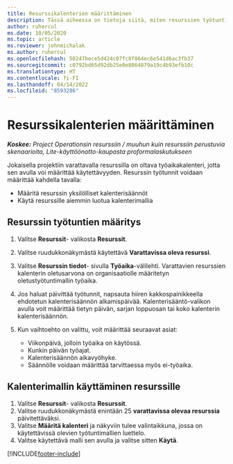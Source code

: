 ```yaml
---
title: Resurssikalenterien määrittäminen
description: Tässä aiheessa on tietoja siitä, miten resurssien työtuntikalenterit määritetään Project Operationsissa.
author: ruhercul
ms.date: 10/05/2020
ms.topic: article
ms.reviewer: johnmichalak
ms.author: ruhercul
ms.openlocfilehash: 58247bece5d424c07fc8f864ec6e541d6ac3fb37
ms.sourcegitcommit: c0792bd65d92db25e0e8864879a19c4b93efb10c
ms.translationtype: HT
ms.contentlocale: fi-FI
ms.lasthandoff: 04/14/2022
ms.locfileid: "8593286"
---
```

# <a name="define-resource-calendars"></a>Resurssikalenterien määrittäminen

_**Koskee:** Project Operationsin resurssiin / muuhun kuin resurssiin perustuvia skenaarioita, Lite-käyttöönotto-kaupasta proformalaskutukseen_

Jokaisella projektiin varattavalla resurssilla on oltava työaikakalenteri, jotta sen avulla voi määrittää käytettävyyden. Resurssin työtunnit voidaan määrittää kahdella tavalla: 

   - Määritä resurssin yksilölliset kalenterisäännöt
   - Käytä resurssille aiemmin luotua kalenterimallia

## <a name="define-a-resources-working-hours"></a>Resurssin työtuntien määritys

1. Valitse **Resurssit**- valikosta **Resurssit**.
2. Valitse ruudukkonäkymästä käytettävä **Varattavissa oleva resurssi**.
3. Valitse **Resurssin tiedot**- sivulla **Työaika**-välilehti. Varattavien resurssien kalenterin oletusarvona on organisaatiolle määritetyn oletustyötuntimallin työaika.
4. Jos haluat päivittää työtunnit, napsauta hiiren kakkospainikkeella ehdotetun kalenterisäännön alkamispäivää. Kalenterisääntö-valikon avulla voit määrittää tietyn päivän, sarjan loppuosan tai koko kalenterin kalenterisäännön.
5. Kun vaihtoehto on valittu, voit määrittää seuraavat asiat:

    - Viikonpäivä, jolloin työaika on käytössä.
    - Kunkin päivän työajat.
    - Kalenterisäännön aikavyöhyke.
    - Säännölle voidaan määrittää tarvittaessa myös ei-työaika.

## <a name="applying-a-calendar-template-to-a-resource"></a>Kalenterimallin käyttäminen resurssille

1. Valitse **Resurssit**- valikosta **Resurssit**.
2. Valitse ruudukkonäkymästä enintään 25 **varattavissa olevaa resurssia** päivitettäväksi.
3. Valitse **Määritä kalenteri** ja näkyviin tulee valintaikkuna, jossa on käytettävissä olevien työtuntimallien luettelo.
4. Valitse käytettävä malli sen avulla ja valitse sitten **Käytä**.


[!INCLUDE[footer-include](../includes/footer-banner.md)]